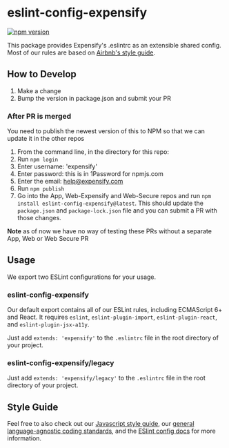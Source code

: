 # eslint-config-expensify

[![npm version](https://badge.fury.io/js/eslint-config-expensify.svg)](http://badge.fury.io/js/eslint-config-expensify)

This package provides Expensify's .eslintrc as an extensible shared config. Most of our rules are based on [Airbnb's style guide](https://github.com/airbnb/javascript).

## How to Develop

1. Make a change
2. Bump the version in package.json and submit your PR

### After PR is merged
You need to publish the newest version of this to NPM so that we can update it in the other repos
1. From the command line, in the directory for this repo:
1. Run `npm login`
1. Enter username: 'expensify'
1. Enter password: this is in 1Password for npmjs.com
1. Enter the email: help@expensify.com
1. Run `npm publish`
1. Go into the App, Web-Expensify and Web-Secure repos and run `npm install eslint-config-expensify@latest`. This should update the `package.json` and `package-lock.json` file and you can submit a PR with those changes.

**Note** as of now we have no way of testing these PRs without a separate App, Web or Web Secure PR

## Usage

We export two ESLint configurations for your usage.

### eslint-config-expensify

Our default export contains all of our ESLint rules, including ECMAScript 6+ and React. It requires `eslint`, `eslint-plugin-import`, `eslint-plugin-react`, and `eslint-plugin-jsx-a11y`.

Just add `extends: 'expensify'` to the `.eslintrc` file in the root directory of your project.

### eslint-config-expensify/legacy

Just add `extends: 'expensify/legacy'` to the `.eslintrc` file in the root directory of your project.

## Style Guide

Feel free to also check out our [Javascript style guide](https://github.com/Expensify/Style-Guide/blob/master/javascript.md), our [general language-agnostic coding standards](https://github.com/Expensify/Style-Guide/blob/master/general.md), and the [ESlint config docs](http://eslint.org/docs/user-guide/configuring#extending-configuration-files) for more information.
